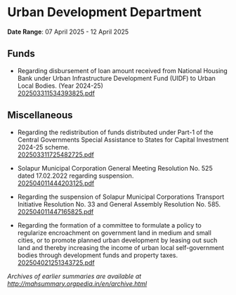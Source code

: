 # Urban Development Department

**Date Range**: 07 April 2025 - 12 April 2025


## Funds
- Regarding disbursement of loan amount received from National Housing Bank under Urban Infrastructure Development Fund (UIDF) to Urban Local Bodies. (Year 2024-25)\
  [202503311534393825.pdf](https://gr.maharashtra.gov.in/Site/Upload/Government%20Resolutions/English/202503311534393825.pdf)

## Miscellaneous
- Regarding the redistribution of funds distributed under Part-1 of the Central Governments Special Assistance to States for Capital Investment 2024-25 scheme.\
  [202503311725482725.pdf](https://gr.maharashtra.gov.in/Site/Upload/Government%20Resolutions/English/202503311725482725.pdf)

- Solapur Municipal Corporation General Meeting Resolution No. 525 dated 17.02.2022 regarding suspension.\
  [202504011444203125.pdf](https://gr.maharashtra.gov.in/Site/Upload/Government%20Resolutions/English/202504011444203125.pdf)

- Regarding the suspension of Solapur Municipal Corporations Transport Initiative Resolution No. 33 and General Assembly Resolution No. 585.\
  [202504011447165825.pdf](https://gr.maharashtra.gov.in/Site/Upload/Government%20Resolutions/English/202504011447165825.pdf)

- Regarding the formation of a committee to formulate a policy to regularize encroachment on government land in medium and small cities, or to promote planned urban development by leasing out such land and thereby increasing the income of urban local self-government bodies through development funds and property taxes.\
  [202504021251343725.pdf](https://gr.maharashtra.gov.in/Site/Upload/Government%20Resolutions/English/202504021251343725.pdf)


*Archives of earlier summaries are available at http://mahsummary.orgpedia.in/en/archive.html*